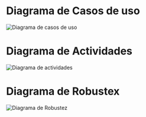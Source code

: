 # Diagrama de Casos de uso

![Diagrama de casos de uso](https://github.com/user-attachments/assets/5b43a9b2-c599-4e34-9bf9-83229aa0e045)

# Diagrama de Actividades

![Diagrama de actividades](https://github.com/user-attachments/assets/99489b24-dcbc-4f5f-a926-3c48c5ec7fef)

# Diagrama de Robustex

![Diagrama de Robustez](https://github.com/user-attachments/assets/b2f80b03-4db2-4fe4-b403-fdfc0b21aed8)
